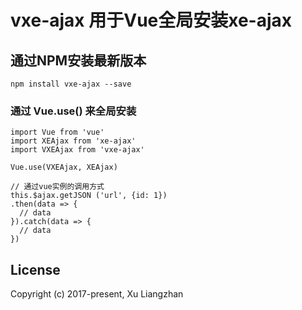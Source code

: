 # vxe-ajax 用于Vue全局安装xe-ajax

## 通过NPM安装最新版本

``` shell
npm install vxe-ajax --save
```

### 通过 Vue.use() 来全局安装
``` shell
import Vue from 'vue'
import XEAjax from 'xe-ajax'
import VXEAjax from 'vxe-ajax'

Vue.use(VXEAjax, XEAjax)

// 通过vue实例的调用方式
this.$ajax.getJSON ('url', {id: 1})
.then(data => {
  // data
}).catch(data => {
  // data
})
```

## License
Copyright (c) 2017-present, Xu Liangzhan